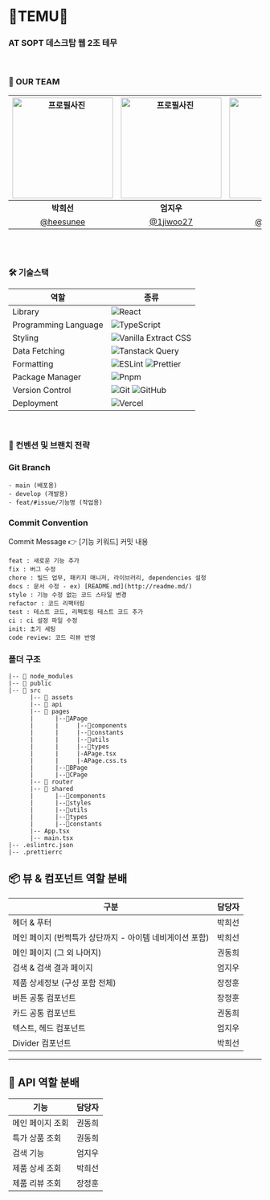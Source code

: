 # 🧡TEMU🧡
### AT SOPT 데스크탑 웹 2조 테무

<br/>


### 👥 OUR TEAM

| <img src="https://github.com/user-attachments/assets/ab5706ab-4290-4ba5-808b-6b2cbde62746" width="200" alt="프로필사진"> | <img src="https://github.com/user-attachments/assets/d74ea5e1-4d8c-4632-a749-27e865e16e6e" width="200" alt="프로필사진">  | <img src="https://github.com/user-attachments/assets/218e1072-8d0e-4732-ab99-82deaf9b64bc" width="200" alt="프로필사진"> |  <img src="https://github.com/user-attachments/assets/4e815ecc-1cd7-430b-a9b9-13033d657ff8" width="200" alt="프로필사진">  |
| :-------------------------------------------------------------------------------------------: | :-------------------------------------------------------------------------------------------: | :-------------------------------------------------------------------------------------------: | :-------------------------------------------------------------------------------------------:
|                            <div align = "center"><b>박희선</b></div>                            |                            <div align = "center"><b>엄지우</b></div>                            |                            <div align = "center"><b>장정훈</b></div>                            |                             <div align = "center"><b>권동희</b></div>
|                            [@heesunee](https://github.com/heesunee)                            |                [@1jiwoo27](https://github.com/1jiwoo27)                                 |                       [@jeongHoon](https://github.com/jeongHoon)                        |                        [@hamxxn](https://github.com/hamxxn)   | 

<br/>
<br/>

### 🛠 기술스택

| 역할                 | 종류                                                                                                                                                                                                                                                                                                                            |
| -------------------- | ------------------------------------------------------------------------------------------------------------------------------------------------------------------------------------------------------------------------------------------------------------------------------------------------------------------------------- |
| Library              | ![React](https://img.shields.io/badge/React-61DAFB?style=for-the-badge&logo=React&logoColor=black)                                                                                                                                                                                                                              |
| Programming Language | ![TypeScript](https://img.shields.io/badge/TypeScript-3178C6?style=for-the-badge&logo=TypeScript&logoColor=white)                                                                                                                                                                                                               |
| Styling              | ![Vanilla Extract CSS](https://img.shields.io/badge/Vanilla%20Extract%20CSS-FFDB4F?style=for-the-badge&logo=Vanilla%20Extract&logoColor=black)                                                                                                                                                                                        |
| Data Fetching        | ![Tanstack Query](https://img.shields.io/badge/tanstackquery-FF4154.svg?style=for-the-badge&logo=tanstackquery&logoColor=white)   |                                                                                                                                                                                                              |
| Formatting           | ![ESLint](https://img.shields.io/badge/ESLint-4B3263?style=for-the-badge&logo=eslint&logoColor=white) ![Prettier](https://img.shields.io/badge/prettier-1A2C34?style=for-the-badge&logo=prettier&logoColor=F7BA3E) |
| Package Manager      |  ![Pnpm](https://img.shields.io/badge/Pnpm-F69220?style=for-the-badge&logo=pnpm&logoColor=white)             |
| Version Control      | ![Git](https://img.shields.io/badge/git-%23F05033.svg?style=for-the-badge&logo=git&logoColor=white) ![GitHub](https://img.shields.io/badge/github-%23121011.svg?style=for-the-badge&logo=github&logoColor=white)                                                                                                                |
| Deployment           | ![Vercel](https://img.shields.io/badge/Vercel-000000?style=for-the-badge&logo=vercel&logoColor=white)                                                                                                                                                                                                                           |


<br/>

### 📄 컨벤션 및 브랜치 전략

<h3>Git Branch</h3>

```
- main (배포용)
- develop (개발용)
- feat/#issue/기능명 (작업용)
```

<h3>Commit Convention</h3>

Commit Message 👉 [기능 키워드] 커밋 내용</br>

```
feat : 새로운 기능 추가
fix : 버그 수정
chore : 빌드 업무, 패키지 매니저, 라이브러리, dependencies 설정
docs : 문서 수정 - ex) [README.md](http://readme.md/)
style : 기능 수정 없는 코드 스타일 변경
refactor : 코드 리팩터링
test : 테스트 코드, 리펙토링 테스트 코드 추가
ci : ci 설정 파일 수정
init: 초기 세팅
code review: 코드 리뷰 반영
```

<h3>폴더 구조</h3>

```
|-- 📁 node_modules
|-- 📁 public
|-- 📁 src
      |-- 📁 assets
      |-- 📁 api
      |-- 📁 pages
      |      |--📁APage
      |      |     |--📁components
      |      |     |--📁constants
      |      |     |--📁utils
      |      |     |--📁types
      |      |     |-APage.tsx
      |      |     |-APage.css.ts
      |      |--📁BPage
      |      |--📁CPage
      |-- 📁 router
      |-- 📁 shared
      |      |--📁components
      |      |--📁styles
      |      |--📁utils
      |      |--📁types
      |      |--📁constants
      |-- App.tsx
      |-- main.tsx
|-- .eslintrc.json
|-- .prettierrc
```
## 📦 뷰 & 컴포넌트 역할 분배

| 구분                                | 담당자 |
| --------------------------------- | --- |
| 헤더 & 푸터                           | 박희선 |
| 메인 페이지 (번쩍특가 상단까지 - 아이템 네비게이션 포함) | 박희선 |
| 메인 페이지 (그 외 나머지)                  | 권동희 |
| 검색 & 검색 결과 페이지                    | 엄지우 |
| 제품 상세정보 (구성 포함 전체)                | 장정훈 |
| 버튼 공통 컴포넌트                        | 장정훈 |
| 카드 공통 컴포넌트                        | 권동희 |
| 텍스트, 헤드 컴포넌트                      | 엄지우 |
| Divider 컴포넌트                      | 박희선 |

---

## 🔧 API 역할 분배

| 기능        | 담당자 |
| --------- | --- |
| 메인 페이지 조회 | 권동희 |
| 특가 상품 조회  | 권동희 |
| 검색 기능     | 엄지우 |
| 제품 상세 조회  | 박희선 |
| 제품 리뷰 조회  | 장정훈 |
